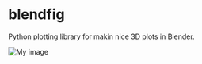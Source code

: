 # blendfig

Python plotting library for makin nice 3D plots in Blender.

![My image](https://stanrusak.github.io/blob/main/files/files/projects/blendfig/example1.png)